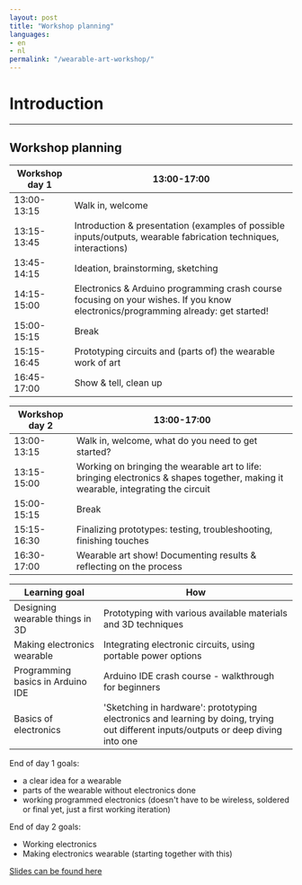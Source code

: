 ```yaml
---
layout: post
title: "Workshop planning"
languages:
- en
- nl
permalink: "/wearable-art-workshop/"
---
```


# Introduction

------------------------------------

## Workshop planning

Workshop day 1 | 13:00-17:00
--- | ---
13:00-13:15 | Walk in, welcome
13:15-13:45 | Introduction & presentation (examples of possible inputs/outputs, wearable fabrication techniques, interactions)
13:45-14:15 | Ideation, brainstorming, sketching
14:15-15:00 | Electronics & Arduino programming crash course focusing on your wishes. If you know electronics/programming already: get started!
15:00-15:15 | Break
15:15-16:45 | Prototyping circuits and (parts of) the wearable work of art
16:45-17:00 | Show & tell, clean up

Workshop day 2 | 13:00-17:00
--- | ---
13:00-13:15 | Walk in, welcome, what do you need to get started?
13:15-15:00 | Working on bringing the wearable art to life: bringing electronics & shapes together, making it wearable, integrating the circuit
15:00-15:15 | Break
15:15-16:30 | Finalizing prototypes: testing, troubleshooting, finishing touches 
16:30-17:00 | Wearable art show! Documenting results & reflecting on the process

Learning goal | How
--- | ---
Designing wearable things in 3D | Prototyping with various available materials and 3D techniques
Making electronics wearable | Integrating electronic circuits, using portable power options
Programming basics in Arduino IDE | Arduino IDE crash course - walkthrough for beginners
Basics of electronics | 'Sketching in hardware': prototyping electronics and learning by doing, trying out different inputs/outputs or deep diving into one


End of day 1 goals: 
- a clear idea for a wearable
- parts of the wearable without electronics done
- working programmed electronics (doesn't have to be wireless, soldered or final yet, just a first working iteration)  

End of day 2 goals:
- Working electronics
- Making electronics wearable (starting together with this)

[Slides can be found here](https://docs.google.com/presentation/d/1L_AfOofsqsqNXKKB7UqnUVNtmDw93LX0V3JbKo8R1Fs/edit?usp=sharing)